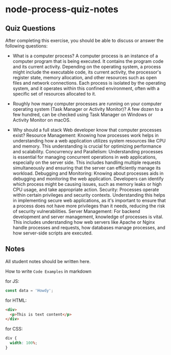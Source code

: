 # node-process-quiz-notes

## Quiz Questions

After completing this exercise, you should be able to discuss or answer the following questions:

- What is a computer process?
  A computer process is an instance of a computer program that is being executed. It contains the program code and its current activity. Depending on the operating system, a process might include the executable code, its current activity, the processor's register state, memory allocation, and other resources such as open files and network connections. Each process is isolated by the operating system, and it operates within this confined environment, often with a specific set of resources allocated to it.

- Roughly how many computer processes are running on your computer operating system (Task Manager or Activity Monitor)?
  A few dozen to a few hundred, can be checked using Task Manager on Windows or Activity Monitor on macOS.

- Why should a full stack Web developer know that computer processes exist?
  Resource Management:
  Knowing how processes work helps in understanding how a web application utilizes system resources like CPU and memory. This understanding is crucial for optimizing performance and scalability.
  Concurrency and Parallelism:
  Understanding processes is essential for managing concurrent operations in web applications, especially on the server side. This includes handling multiple requests simultaneously and ensuring that the server can efficiently manage its workload.
  Debugging and Monitoring:
  Knowing about processes aids in debugging and monitoring the web application. Developers can identify which process might be causing issues, such as memory leaks or high CPU usage, and take appropriate action.
  Security:
  Processes operate within certain privileges and security contexts. Understanding this helps in implementing secure web applications, as it's important to ensure that a process does not have more privileges than it needs, reducing the risk of security vulnerabilities.
  Server Management:
  For backend development and server management, knowledge of processes is vital. This includes understanding how web servers like Apache or Nginx handle processes and requests, how databases manage processes, and how server-side scripts are executed.

## Notes

All student notes should be written here.

How to write `Code Examples` in markdown

for JS:

```javascript
const data = 'Howdy';
```

for HTML:

```html
<div>
  <p>This is text content</p>
</div>
```

for CSS:

```css
div {
  width: 100%;
}
```

